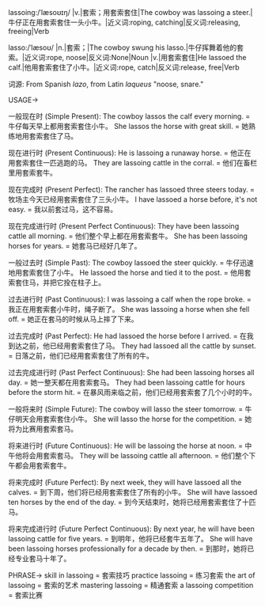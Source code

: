 lassoing:/ˈlæsoʊɪŋ/
|v.|套索；用套索套住|The cowboy was lassoing a steer.|牛仔正在用套索套住一头小牛。|近义词:roping, catching|反义词:releasing, freeing|Verb

lasso:/ˈlæsoʊ/
|n.|套索；|The cowboy swung his lasso.|牛仔挥舞着他的套索。|近义词:rope, noose|反义词:None|Noun
|v.|用套索套住|He lassoed the calf.|他用套索套住了小牛。|近义词:rope, catch|反义词:release, free|Verb

词源: From Spanish *lazo*, from Latin *laqueus* "noose, snare."

USAGE->

一般现在时 (Simple Present):
The cowboy lassos the calf every morning. = 牛仔每天早上都用套索套住小牛。
She lassos the horse with great skill. = 她熟练地用套索套住了马。

现在进行时 (Present Continuous):
He is lassoing a runaway horse. = 他正在用套索套住一匹逃跑的马。
They are lassoing cattle in the corral. = 他们在畜栏里用套索套牛。

现在完成时 (Present Perfect):
The rancher has lassoed three steers today. = 牧场主今天已经用套索套住了三头小牛。
I have lassoed a horse before, it's not easy. = 我以前套过马，这不容易。

现在完成进行时 (Present Perfect Continuous):
They have been lassoing cattle all morning. = 他们整个早上都在用套索套牛。
She has been lassoing horses for years. = 她套马已经好几年了。

一般过去时 (Simple Past):
The cowboy lassoed the steer quickly. = 牛仔迅速地用套索套住了小牛。
He lassoed the horse and tied it to the post. = 他用套索套住马，并把它拴在柱子上。

过去进行时 (Past Continuous):
I was lassoing a calf when the rope broke. = 我正在用套索套小牛时，绳子断了。
She was lassoing a horse when she fell off. = 她正在套马的时候从马上摔了下来。

过去完成时 (Past Perfect):
He had lassoed the horse before I arrived. = 在我到达之前，他已经用套索套住了马。
They had lassoed all the cattle by sunset. = 日落之前，他们已经用套索套住了所有的牛。

过去完成进行时 (Past Perfect Continuous):
She had been lassoing horses all day. = 她一整天都在用套索套马。
They had been lassoing cattle for hours before the storm hit. = 在暴风雨来临之前，他们已经用套索套了几个小时的牛。

一般将来时 (Simple Future):
The cowboy will lasso the steer tomorrow. = 牛仔明天会用套索套住小牛。
She will lasso the horse for the competition. = 她将为比赛用套索套马。

将来进行时 (Future Continuous):
He will be lassoing the horse at noon. = 中午他将会用套索套马。
They will be lassoing cattle all afternoon. = 他们整个下午都会用套索套牛。

将来完成时 (Future Perfect):
By next week, they will have lassoed all the calves. = 到下周，他们将已经用套索套住了所有的小牛。
She will have lassoed ten horses by the end of the day. = 到今天结束时，她将已经用套索套住了十匹马。

将来完成进行时 (Future Perfect Continuous):
By next year, he will have been lassoing cattle for five years. = 到明年，他将已经套牛五年了。
She will have been lassoing horses professionally for a decade by then. = 到那时，她将已经专业套马十年了。


PHRASE->
skill in lassoing = 套索技巧
practice lassoing = 练习套索
the art of lassoing = 套索的艺术
mastering lassoing = 精通套索
a lassoing competition = 套索比赛


